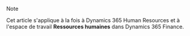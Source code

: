 > [!NOTE]
> Cet article s'applique à la fois à Dynamics 365 Human Resources et à l'espace de travail **Ressources humaines** dans Dynamics 365 Finance.